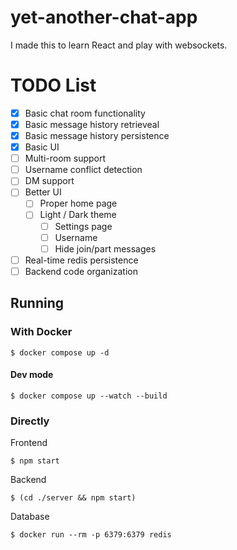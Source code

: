 # yet-another-chat-app

I made this to learn React and play with websockets.

# TODO List

- [x] Basic chat room functionality
- [x] Basic message history retrieveal
- [x] Basic message history persistence
- [x] Basic UI
- [ ] Multi-room support
- [ ] Username conflict detection
- [ ] DM support
- [ ] Better UI
  - [ ] Proper home page
  - [ ] Light / Dark theme
    - [ ] Settings page
    - [ ] Username
    - [ ] Hide join/part messages
- [ ] Real-time redis persistence
- [ ] Backend code organization

## Running

### With Docker

`$ docker compose up -d`

#### Dev mode

`$ docker compose up --watch --build`

### Directly

Frontend

`$ npm start`

Backend

`$ (cd ./server && npm start)`

Database

`$ docker run --rm -p 6379:6379 redis`
